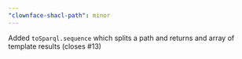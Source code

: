 ```yaml
---
"clownface-shacl-path": minor
---
```


Added `toSparql.sequence` which splits a path and returns and array of template results (closes #13)
